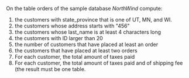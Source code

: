 On the table orders of the sample database *NorthWind* compute:

1.  the customers with state_province that is one of UT, MN, and WI.
1.  the customers whose address starts with "456"
1.  the customers whose last_name is at least 4 characters long
1.  the customers with ID larger than 20
1.    the number of customers that have placed at least an order
1.    the customers that have placed at least two orders
1.    For each customer,  the total amount of taxes paid
1.    For each customer,  the total amount of taxes paid and of shipping fee (the result must be one table.
